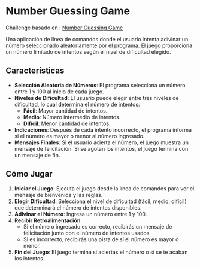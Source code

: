 # Number Guessing Game

Challenge basado en : [Number Guessing Game](https://roadmap.sh/projects/number-guessing-game)

Una aplicación de línea de comandos donde el usuario intenta adivinar un número seleccionado
aleatoriamente por el programa. El juego proporciona un número limitado de intentos según el nivel
de dificultad elegido.

## Características

* **Selección Aleatoria de Números**: El programa selecciona un número entre 1 y 100 al inicio de
  cada juego.
* **Niveles de Dificultad**: El usuario puede elegir entre tres niveles de dificultad, lo cual
  determina el número de intentos:
    * **Fácil**: Mayor cantidad de intentos.
    * **Medio**: Número intermedio de intentos.
    * **Difícil**: Menor cantidad de intentos.
* **Indicaciones**: Después de cada intento incorrecto, el programa informa si el número es mayor o
  menor al número ingresado.
* **Mensajes Finales**: Si el usuario acierta el número, el juego muestra un mensaje de
  felicitación. Si se agotan los intentos, el juego termina con un mensaje de fin.

## Cómo Jugar

1. **Iniciar el Juego**: Ejecuta el juego desde la línea de comandos para ver el mensaje de
   bienvenida y las reglas.
2. **Elegir Dificultad**: Selecciona el nivel de dificultad (fácil, medio, difícil) que determinará
   el número de intentos disponibles.
3. **Adivinar el Número**: Ingresa un número entre 1 y 100.
4. **Recibir Retroalimentación**:
    * Si el número ingresado es correcto, recibirás un mensaje de felicitación junto con el número
      de intentos usados.
    * Si es incorrecto, recibirás una pista de sí el número es mayor o menor.
5. **Fin del Juego**: El juego termina si aciertas el número o si se te acaban los intentos.